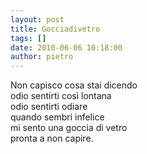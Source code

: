 ```yaml
---
layout: post
title: Gocciadivetro
tags: []
date: 2010-06-06 10:18:00
author: pietro
---
```

Non capisco cosa stai dicendo<br/>odio sentirti così lontana<br/>odio sentirti odiare<br/>quando sembri infelice<br/>mi sento una goccia di vetro<br/>pronta a non capire.
